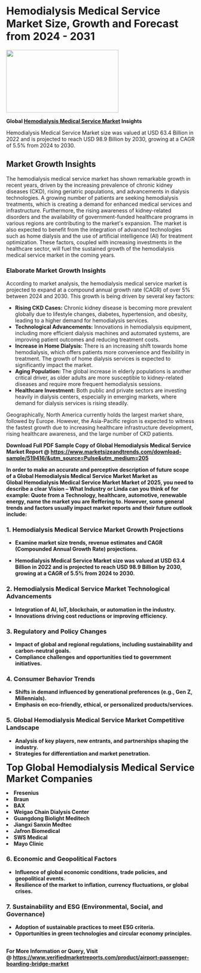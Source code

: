 <H1>Hemodialysis Medical Service Market Size, Growth and Forecast from 2024 - 2031</H1><img class="aligncenter size-medium wp-image-584254" src="https://thirdeyenews.in/wp-content/uploads/2024/09/Global-Market-Research-300x168.jpeg" alt="" width="300" height="168" /><p><strong>Global&nbsp;<a href="https://www.marketsizeandtrends.com/download-sample/519416/&amp;utm_source=Pulse&amp;utm_medium=205">Hemodialysis Medical Service Market</a> Insights</strong></p><p>Hemodialysis Medical Service Market size was valued at USD 63.4 Billion in 2022 and is projected to reach USD 98.9 Billion by 2030, growing at a CAGR of 5.5% from 2024 to 2030.</p><p><h2>Market Growth Insights</h2> <p>The hemodialysis medical service market has shown remarkable growth in recent years, driven by the increasing prevalence of chronic kidney diseases (CKD), rising geriatric populations, and advancements in dialysis technologies. A growing number of patients are seeking hemodialysis treatments, which is creating a demand for enhanced medical services and infrastructure. Furthermore, the rising awareness of kidney-related disorders and the availability of government-funded healthcare programs in various regions are contributing to the market's expansion. The market is also expected to benefit from the integration of advanced technologies such as home dialysis and the use of artificial intelligence (AI) for treatment optimization. These factors, coupled with increasing investments in the healthcare sector, will fuel the sustained growth of the hemodialysis medical service market in the coming years.</p> <p><strong></strong></p> <h3>Elaborate Market Growth Insights</h3> <p>According to market analysis, the hemodialysis medical service market is projected to expand at a compound annual growth rate (CAGR) of over 5% between 2024 and 2030. This growth is being driven by several key factors:</p> <ul> <li><strong>Rising CKD Cases:</strong> Chronic kidney disease is becoming more prevalent globally due to lifestyle changes, diabetes, hypertension, and obesity, leading to a higher demand for hemodialysis services.</li> <li><strong>Technological Advancements:</strong> Innovations in hemodialysis equipment, including more efficient dialysis machines and automated systems, are improving patient outcomes and reducing treatment costs.</li> <li><strong>Increase in Home Dialysis:</strong> There is an increasing shift towards home hemodialysis, which offers patients more convenience and flexibility in treatment. The growth of home dialysis services is expected to significantly impact the market.</li> <li><strong>Aging Population:</strong> The global increase in elderly populations is another critical driver, as older adults are more susceptible to kidney-related diseases and require more frequent hemodialysis sessions.</li> <li><strong>Healthcare Investment:</strong> Both public and private sectors are investing heavily in dialysis centers, especially in emerging markets, where demand for dialysis services is rising steadily.</li> </ul> <p>Geographically, North America currently holds the largest market share, followed by Europe. However, the Asia-Pacific region is expected to witness the fastest growth due to increasing healthcare infrastructure development, rising healthcare awareness, and the large number of CKD patients.</p> <p><strong></p><p><span class=""><strong>Download Full PDF Sample Copy of Global Hemodialysis Medical Service Market Report</strong> @ <a href="https://www.marketsizeandtrends.com/download-sample/519416/&amp;utm_source=Pulse&amp;utm_medium=205" target="_blank">https://www.marketsizeandtrends.com/download-sample/519416/&amp;utm_source=Pulse&amp;utm_medium=205</a></span></p><p>In order to make an accurate and perceptive description of future scope of a Global&nbsp;Hemodialysis Medical Service Market Market as Global&nbsp;Hemodialysis Medical Service Market Market of 2025, you need to describe a clear Vision &ndash; What Industry or Linda can you think of for example: Quote from a Technology, healthcare, automotive, renewable energy, name the market you are Reffering to. However, some general trends and factors usually impact market reports and their future outlook include:</p><h3>1.&nbsp;<strong>Hemodialysis Medical Service Market Growth Projections</strong></h3><ul><li>Examine market size trends, revenue estimates and CAGR (Compounded Annual Growth Rate) projections.</li><li><p>Hemodialysis Medical Service Market size was valued at USD 63.4 Billion in 2022 and is projected to reach USD 98.9 Billion by 2030, growing at a CAGR of 5.5% from 2024 to 2030.</p></li></ul><h3>2.&nbsp;<strong>Hemodialysis Medical Service Market Technological Advancements</strong></h3><ul><li>Integration of AI, IoT, blockchain, or automation in the industry.</li><li>Innovations driving cost reductions or improving efficiency.</li></ul><h3>3.&nbsp;<strong>Regulatory and Policy Changes</strong></h3><ul><li>Impact of global and regional regulations, including sustainability and carbon-neutral goals.</li><li>Compliance challenges and opportunities tied to government initiatives.</li></ul><h3>4.&nbsp;<strong>Consumer Behavior Trends</strong></h3><ul><li>Shifts in demand influenced by generational preferences (e.g., Gen Z, Millennials).</li><li>Emphasis on eco-friendly, ethical, or personalized products/services.</li></ul><h3>5.&nbsp;<strong>Global Hemodialysis Medical Service Market Competitive Landscape</strong></h3><ul><li>Analysis of key players, new entrants, and partnerships shaping the industry.</li><li>Strategies for differentiation and market penetration.</li></ul><p data-pm-slice="1 1 []"><span style="color: inherit; font-family: inherit; font-size: 25px;">Top Global Hemodialysis Medical Service Market Companies</span></p><div class="" data-test-id=""><p><li>Fresenius</li><li> Braun</li><li> BAX</li><li> Weigao Chain Dialysis Center</li><li> Guangdong Biolight Meditech</li><li> Jiangxi Sanxin Medtec</li><li> Jafron Biomedical</li><li> SWS Medical</li><li> Mayo Clinic</li></p></div><h3>6.&nbsp;<strong>Economic and Geopolitical Factors</strong></h3><ul><li>Influence of global economic conditions, trade policies, and geopolitical events.</li><li>Resilience of the market to inflation, currency fluctuations, or global crises.</li></ul><h3>7.&nbsp;<strong>Sustainability and ESG (Environmental, Social, and Governance)</strong></h3><ul><li>Adoption of sustainable practices to meet ESG criteria.</li><li>Opportunities in green technologies and circular economy principles.</li></ul><h2><strong style="font-size: 14px;">For More Information or Query, Visit @&nbsp;</strong><a style="background-color: #ffffff; font-size: 14px;" href="https://www.marketsizeandtrends.com/report/hemodialysis-medical-service-market/" target="_blank">https://www.verifiedmarketreports.com/product/airport-passenger-boarding-bridge-market</a></h2>
